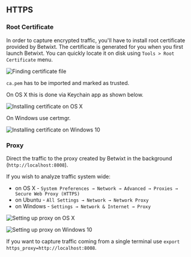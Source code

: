 ## HTTPS

### Root Certificate

In order to capture encrypted traffic, you'll have to install root certificate provided by Betwixt.
The certificate is generated for you when you first launch Betwixt. You can quickly locate it on disk using `Tools > Root Certificate` menu.

![Finding certificate file](http://i.imgur.com/xFMBStj.png)

`ca.pem` has to be imported and marked as trusted.

On OS X this is done via Keychain app as shown below.

![Installing certificate on OS X](http://i.imgur.com/lm2TIw4.png)

On Windows use certmgr.

![Installing certificate on Windows 10](http://i.imgur.com/8IWpKR0.png)

### Proxy

Direct the traffic to the proxy created by Betwixt in the background (`http://localhost:8008`).

If you wish to analyze traffic system wide:
- on OS X - `System Preferences → Network → Advanced → Proxies → Secure Web Proxy (HTTPS)`
- on Ubuntu - `All Settings → Network → Network Proxy`
- on Windows - `Settings → Network & Internet → Proxy`

![Setting up proxy on OS X](http://i.imgur.com/JslKSz8.png)

![Setting up proxy on Windows 10](http://i.imgur.com/ihSZEVb.png)

If you want to capture traffic coming from a single terminal use `export https_proxy=http://localhost:8008`.
